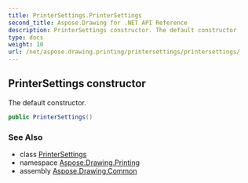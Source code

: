 ```yaml
---
title: PrinterSettings.PrinterSettings
second_title: Aspose.Drawing for .NET API Reference
description: PrinterSettings constructor. The default constructor
type: docs
weight: 10
url: /net/aspose.drawing.printing/printersettings/printersettings/
---
```

## PrinterSettings constructor

The default constructor.

```csharp
public PrinterSettings()
```

### See Also

* class [PrinterSettings](../)
* namespace [Aspose.Drawing.Printing](../../printersettings/)
* assembly [Aspose.Drawing.Common](../../../)


